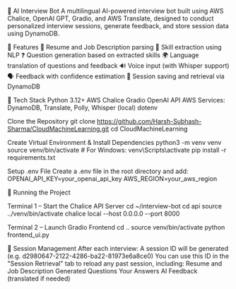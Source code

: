 🧠 AI Interview Bot
A multilingual AI-powered interview bot built using AWS Chalice, OpenAI GPT, Gradio, and AWS Translate, designed to conduct personalized interview sessions, generate feedback, and store session data using DynamoDB.

🌟 Features
📄 Resume and Job Description parsing
🧠 Skill extraction using NLP
❓ Question generation based on extracted skills
🌍 Language translation of questions and feedback
🔊 Voice input (with Whisper support)
🗣️ Feedback with confidence estimation
🧩 Session saving and retrieval via DynamoDB

🧰 Tech Stack
Python 3.12+
AWS Chalice
Gradio
OpenAI API
AWS Services: DynamoDB, Translate, Polly, Whisper (local)
dotenv

Clone the Repository
git clone https://github.com/Harsh-Subhash-Sharma/CloudMachineLearning.git
cd CloudMachineLearning

Create Virtual Environment & Install Dependencies
python3 -m venv venv
source venv/bin/activate  # For Windows: venv\Scripts\activate
pip install -r requirements.txt

Setup .env File
Create a .env file in the root directory and add:
OPENAI_API_KEY=your_openai_api_key
AWS_REGION=your_aws_region


🧪 Running the Project

Terminal 1 – Start the Chalice API Server
cd ~/interview-bot
cd api
source ../venv/bin/activate
chalice local --host 0.0.0.0 --port 8000

Terminal 2 – Launch Gradio Frontend
cd ..
source venv/bin/activate
python frontend_ui.py

💾 Session Management
After each interview:
A session ID will be generated (e.g. d2980647-2122-4286-ba22-81973e6a8ce0)
You can use this ID in the "Session Retrieval" tab to reload any past session, including:
Resume and Job Description
Generated Questions
Your Answers
AI Feedback (translated if needed)

